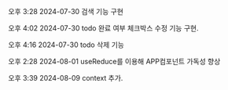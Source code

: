 오후 3:28 2024-07-30
검색 기능 구현

오후 4:02 2024-07-30
todo 완료 여부 체크박스 수정 기능 구현.

오후 4:16 2024-07-30
todo 삭제 기능

오후 2:28 2024-08-01
useReduce를 이용해 APP컴포넌트 가독성 향상

오후 3:39 2024-08-09
context 추가.
